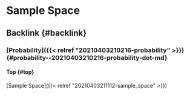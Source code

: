 # Sample Space


## Backlink {#backlink}


### [Probability]({{< relref "20210403210216-probability" >}}) {#probability--20210403210216-probability-dot-md}


#### Top {#top}

[Sample Space]({{< relref "20210403211112-sample_space" >}})

